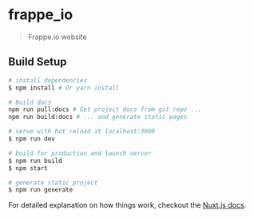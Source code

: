 # frappe_io

> Frappe.io website

## Build Setup

``` bash
# install dependencies
$ npm install # Or yarn install

# Build docs
npm run pull:docs # Get project docs from git repo ...
npm run build:docs # ... and generate static pages

# serve with hot reload at localhost:3000
$ npm run dev

# build for production and launch server
$ npm run build
$ npm start

# generate static project
$ npm run generate
```

For detailed explanation on how things work, checkout the [Nuxt.js docs](https://github.com/nuxt/nuxt.js).
